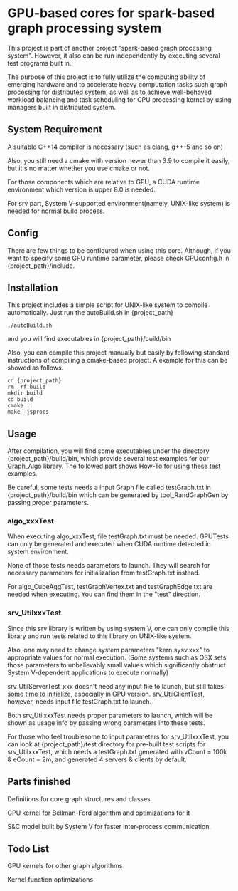# GPU-based cores for spark-based graph processing system

This project is part of another project "spark-based graph processing system". However, it also can be run independently by executing several test programs built in.

The purpose of this project is to fully utilize the computing ability of emerging hardware and to accelerate heavy computation tasks such graph processing for distributed system, as well as to achieve well-behaved workload balancing and task scheduling for GPU processing kernel by using managers built in distributed system.

## System Requirement

A suitable C++14 compiler is necessary (such as clang, g++-5 and so on)

Also, you still need a cmake with version newer than 3.9 to compile it easily, but it's no matter whether you use cmake or not.

For those components which are relative to GPU, a CUDA runtime environment which version is upper 8.0 is needed.

For srv part, System V-supported environment(namely, UNIX-like system) is needed for normal build process.

## Config

There are few things to be configured when using this core. Although, if you want to specify some GPU runtime parameter, please check GPUconfig.h in {project_path}/include.

## Installation

This project includes a simple script for UNIX-like system to compile automatically. Just run the autoBuild.sh in {project_path}

```
./autoBuild.sh
```

and you will find executables in {project_path}/build/bin

Also, you can compile this project manually but easily by following standard instructions of compiling a cmake-based project. A example for this can be showed as follows.

```
cd {project_path}
rm -rf build
mkdir build
cd build
cmake ..
make -j$procs
```

## Usage

After compilation, you will find some executables under the directory {project_path}/build/bin, which provide several test examples for our Graph_Algo library. The followed part shows How-To for using these test examples.

Be careful, some tests needs a input Graph file called testGraph.txt in {project_path}/build/bin which can be generated by tool_RandGraphGen by passing proper parameters.

### algo_xxxTest

When executing algo_xxxTest, file testGraph.txt must be needed. GPUTests can only be generated and executed when CUDA runtime detected in system environment.

None of those tests needs parameters to launch. They will search for necessary parameters for initialization from testGraph.txt instead.

For algo_CubeAggTest, testGraphVertex.txt and testGraphEdge.txt are needed when executing. You can find them in the "test" direction. 

### srv_UtilxxxTest

Since this srv library is written by using system V, one can only compile this library and run tests related to this library on UNIX-like system. 

Also, one may need to change system parameters "kern.sysv.xxx" to appropriate values for normal execution. (Some systems such as OSX sets those parameters to unbelievably small values which significantly obstruct System V-dependent applications to execute normally)

srv_UtilServerTest_xxx doesn't need any input file to launch, but still takes some time to initialize, especially in GPU version. srv_UtilClientTest, however, needs input file testGraph.txt to launch.

Both srv_UtilxxxTest needs proper parameters to launch, which will be shown as usage info by passing wrong parameters into these tests. 

For those who feel troublesome to input parameters for srv_UtilxxxTest, you can look at {project_path}/test directory for pre-built test scripts for srv_UtilxxxTest, which needs a testGraph.txt generated with vCount = 100k & eCount = 2m, and generated 4 servers & clients by default.

## Parts finished

Definitions for core graph structures and classes

GPU kernel for Bellman-Ford algorithm and optimizations for it

S&C model built by System V for faster inter-process communication.

## Todo List

GPU kernels for other graph algorithms

Kernel function optimizations
